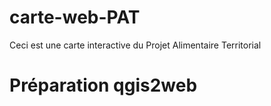 # carte-web-PAT
Ceci est une carte interactive du Projet Alimentaire Territorial

# Préparation qgis2web

